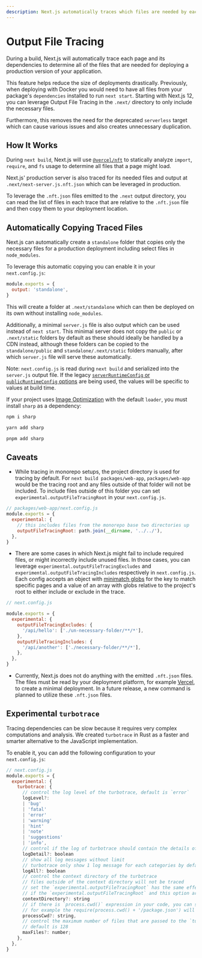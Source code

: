 ```yaml
---
description: Next.js automatically traces which files are needed by each page to allow for easy deployment of your application. Learn how it works here.
---
```


# Output File Tracing

During a build, Next.js will automatically trace each page and its dependencies to determine all of the files that are needed for deploying a production version of your application.

This feature helps reduce the size of deployments drastically. Previously, when deploying with Docker you would need to have all files from your package's `dependencies` installed to run `next start`. Starting with Next.js 12, you can leverage Output File Tracing in the `.next/` directory to only include the necessary files.

Furthermore, this removes the need for the deprecated `serverless` target which can cause various issues and also creates unnecessary duplication.

## How It Works

During `next build`, Next.js will use [`@vercel/nft`](https://github.com/vercel/nft) to statically analyze `import`, `require`, and `fs` usage to determine all files that a page might load.

Next.js' production server is also traced for its needed files and output at `.next/next-server.js.nft.json` which can be leveraged in production.

To leverage the `.nft.json` files emitted to the `.next` output directory, you can read the list of files in each trace that are relative to the `.nft.json` file and then copy them to your deployment location.

## Automatically Copying Traced Files

Next.js can automatically create a `standalone` folder that copies only the necessary files for a production deployment including select files in `node_modules`.

To leverage this automatic copying you can enable it in your `next.config.js`:

```js
module.exports = {
  output: 'standalone',
}
```

This will create a folder at `.next/standalone` which can then be deployed on its own without installing `node_modules`.

Additionally, a minimal `server.js` file is also output which can be used instead of `next start`. This minimal server does not copy the `public` or `.next/static` folders by default as these should ideally be handled by a CDN instead, although these folders can be copied to the `standalone/public` and `standalone/.next/static` folders manually, after which `server.js` file will serve these automatically.

Note: `next.config.js` is read during `next build` and serialized into the `server.js` output file. If the legacy [`serverRuntimeConfig` or `publicRuntimeConfig` options](/docs/api-reference/next.config.js/runtime-configuration.md) are being used, the values will be specific to values at build time.

If your project uses [Image Optimization](/docs/basic-features/image-optimization.md) with the default `loader`, you must install `sharp` as a dependency:

```bash
npm i sharp
```

```bash
yarn add sharp
```

```bash
pnpm add sharp
```

## Caveats

- While tracing in monorepo setups, the project directory is used for tracing by default. For `next build packages/web-app`, `packages/web-app` would be the tracing root and any files outside of that folder will not be included. To include files outside of this folder you can set `experimental.outputFileTracingRoot` in your `next.config.js`.

```js
// packages/web-app/next.config.js
module.exports = {
  experimental: {
    // this includes files from the monorepo base two directories up
    outputFileTracingRoot: path.join(__dirname, '../../'),
  },
}
```

- There are some cases in which Next.js might fail to include required files, or might incorrectly include unused files. In those cases, you can leverage `experimental.outputFileTracingExcludes` and `experimental.outputFileTracingIncludes` respectively in `next.config.js`. Each config accepts an object with [minimatch globs](https://www.npmjs.com/package/minimatch) for the key to match specific pages and a value of an array with globs relative to the project's root to either include or exclude in the trace.

```js
// next.config.js

module.exports = {
  experimental: {
    outputFileTracingExcludes: {
      '/api/hello': ['./un-necessary-folder/**/*'],
    },
    outputFileTracingIncludes: {
      '/api/another': ['./necessary-folder/**/*'],
    },
  },
}
```

- Currently, Next.js does not do anything with the emitted `.nft.json` files. The files must be read by your deployment platform, for example [Vercel](https://vercel.com), to create a minimal deployment. In a future release, a new command is planned to utilize these `.nft.json` files.

## Experimental `turbotrace`

Tracing dependencies can be slow because it requires very complex computations and analysis. We created `turbotrace` in Rust as a faster and smarter alternative to the JavaScript implementation.

To enable it, you can add the following configuration to your `next.config.js`:

```js
// next.config.js
module.exports = {
  experimental: {
    turbotrace: {
      // control the log level of the turbotrace, default is `error`
      logLevel?:
      | 'bug'
      | 'fatal'
      | 'error'
      | 'warning'
      | 'hint'
      | 'note'
      | 'suggestions'
      | 'info',
      // control if the log of turbotrace should contain the details of the analysis, default is `false`
      logDetail?: boolean
      // show all log messages without limit
      // turbotrace only show 1 log message for each categories by default
      logAll?: boolean
      // control the context directory of the turbotrace
      // files outside of the context directory will not be traced
      // set the `experimental.outputFileTracingRoot` has the same effect
      // if the `experimental.outputFileTracingRoot` and this option are both set, the `experimental.turbotrace.contextDirectory` will be used
      contextDirectory?: string
      // if there is `process.cwd()` expression in your code, you can set this option to tell `turbotrace` the value of `process.cwd()` while tracing.
      // for example the require(process.cwd() + '/package.json') will be traced as require('/path/to/cwd/package.json')
      processCwd?: string,
      // control the maximum number of files that are passed to the `turbotrace`
      // default is 128
      maxFiles?: number;
    },
  },
}
```
